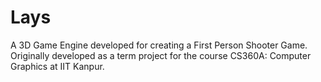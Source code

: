 # Lays
A 3D Game Engine developed for creating a First Person Shooter Game. Originally developed as a term project for the course CS360A: Computer Graphics at IIT Kanpur.
